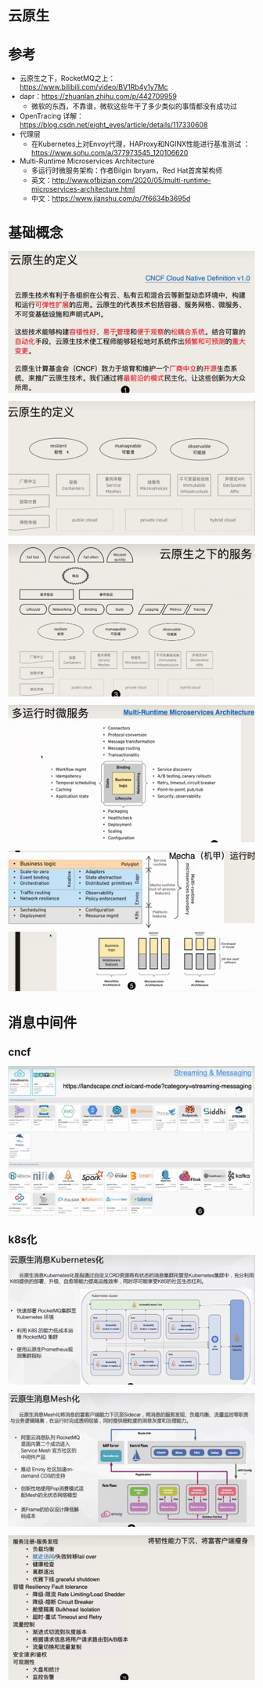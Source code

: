 # 云原生

# 参考

- 云原生之下，RocketMQ之上： https://www.bilibili.com/video/BV1Rb4y1y7Mc
- dapr：https://zhuanlan.zhihu.com/p/442709959
  - 微软的东西，不靠谱，微软这些年干了多少类似的事情都没有成功过
- OpenTracing 详解： https://blog.csdn.net/eight_eyes/article/details/117330608
- 代理层
  - 在Kubernetes上对Envoy代理，HAProxy和NGINX性能进行基准测试 ：https://www.sohu.com/a/377973545_120106620
- Multi-Runtime Microservices Architecture
  - 多运行时微服务架构：作者Bilgin Ibryam，Red Hat首席架构师
  - 英文：http://www.ofbizian.com/2020/05/multi-runtime-microservices-architecture.html
  - 中文：https://www.jianshu.com/p/7f6634b3695d

# 基础概念

![1657765803622](images/1657765803622.png)

![1657765902944](images/1657765902944.png)

![1657765972152](images/1657765972152.png)

![1657766049555](images/1657766049555.png)

![1657766609261](images/1657766609261.png)

# 消息中间件

## cncf

![1657774230528](images/1657774230528.png)

## k8s化

![1657774393090](images/1657774393090.png)

![1657774523869](images/1657774523869.png)

![1657774571181](images/1657774571181.png)